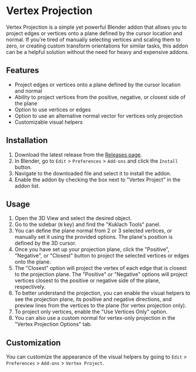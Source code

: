 # Vertex Projection

Vertex Projection is a simple yet powerful Blender addon that allows you to project edges or vertices onto a plane defined by the cursor location and normal. If you're tired of manually selecting vertices and scaling them to zero, or creating custom transform orientations for similar tasks, this addon can be a helpful solution without the need for heavy and expensive addons.

## Features

- Project edges or vertices onto a plane defined by the cursor location and normal
- Ability to project vertices from the positive, negative, or closest side of the plane
- Option to use vertices or edges
- Option to use an alternative normal vector for vertices only projection
- Customizable visual helpers

## Installation

1. Download the latest release from the [Releases page](https://github.com/Kuklach/Vertex-Project/releases).
2. In Blender, go to `Edit` > `Preferences` > `Add-ons` and click the `Install` button.
3. Navigate to the downloaded file and select it to install the addon.
4. Enable the addon by checking the box next to "Vertex Project" in the addon list.

## Usage

1. Open the 3D View and select the desired object.
2. Go to the sidebar (`N` key) and find the "Kuklach Tools" panel.
3. You can define the plane normal from 2 or 3 selected vertices, or manually set it using the provided options. The plane's position is defined by the 3D cursor.
4. Once you have set up your projection plane, click the "Positive", "Negative", or "Closest" button to project the selected vertices or edges onto the plane.
5. The "Closest" option will project the vertex of each edge that is closest to the projection plane. The "Positive" or "Negative" options will project vertices closest to the positive or negative side of the plane, respectively.
6. To better understand the projection, you can enable the visual helpers to see the projection plane, its positive and negative directions, and preview lines from the vertices to the plane (for vertex projection only).
7. To project only vertices, enable the "Use Vertices Only" option.
8. You can also use a custom normal for vertex-only projection in the "Vertex Projection Options" tab.

## Customization

You can customize the appearance of the visual helpers by going to `Edit` > `Preferences` > `Add-ons` > `Vertex Project`.
